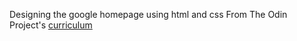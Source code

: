 Designing the google homepage using html and css
From The Odin Project's [curriculum](http://www.theodinproject.com/courses/web-development-101/lessons/html-css)
